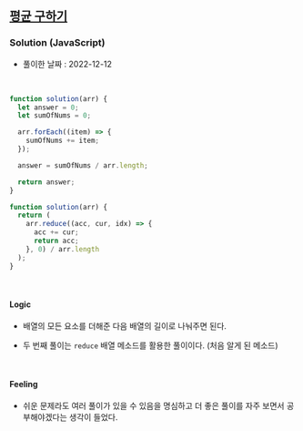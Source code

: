 ## <a href="https://school.programmers.co.kr/learn/courses/30/lessons/12944">평균 구하기</a>

### Solution (JavaScript)

- 풀이한 날짜 : 2022-12-12

<br/>

```js
function solution(arr) {
  let answer = 0;
  let sumOfNums = 0;

  arr.forEach((item) => {
    sumOfNums += item;
  });

  answer = sumOfNums / arr.length;

  return answer;
}
```

```js
function solution(arr) {
  return (
    arr.reduce((acc, cur, idx) => {
      acc += cur;
      return acc;
    }, 0) / arr.length
  );
}
```

<br/>

#### Logic

- 배열의 모든 요소를 더해준 다음 배열의 길이로 나눠주면 된다.

- 두 번째 풀이는 <code>reduce</code> 배열 메소드를 활용한 풀이이다. (처음 알게 된 메소드)

<br/>

#### Feeling

- 쉬운 문제라도 여러 풀이가 있을 수 있음을 명심하고 더 좋은 풀이를 자주 보면서 공부해야겠다는 생각이 들었다.
